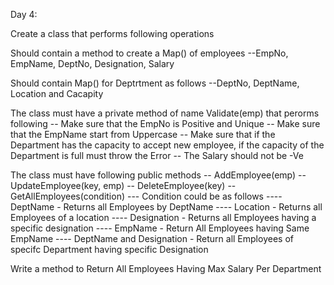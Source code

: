 Day 4:

Create a class that performs following operations

Should contain a method to create a Map() of employees
--EmpNo, EmpName, DeptNo, Designation, Salary

Should contain Map() for Deptrtment as follows
--DeptNo, DeptName, Location and Cacapity

The class must have a private method of name Validate(emp) that perorms following
--   Make sure that the EmpNo is Positive and Unique
--  Make sure that the EmpName start from Uppercase
--  Make sure that if the Department has the capacity to accept new employee, if the capacity of the Department is full must throw the Error
--  The Salary should not be -Ve

The class must have following public methods
--  AddEmployee(emp)
--  UpdateEmployee(key, emp)
--  DeleteEmployee(key)
--  GetAllEmployees(condition)
---    Condition could be as follows
----        DeptName - Returns all Employees by DeptName
----        Location - Returns all Employees of a location
----        Designation - Returns all Employees having a specific designation
----        EmpName - Return All Employees having Same EmpName
----        DeptName and Designation - Return all Employees of specifc Department having specific Designation

Write a method to Return All Employees Having Max Salary Per Department